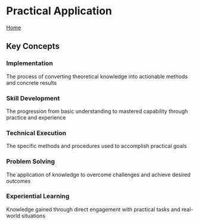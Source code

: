 # Practical Application

[Home](../README.md)

## Key Concepts

### Implementation

The process of converting theoretical knowledge into actionable methods and concrete results

### Skill Development

The progression from basic understanding to mastered capability through practice and experience

### Technical Execution

The specific methods and procedures used to accomplish practical goals

### Problem Solving

The application of knowledge to overcome challenges and achieve desired outcomes

### Experiential Learning

Knowledge gained through direct engagement with practical tasks and real-world situations


